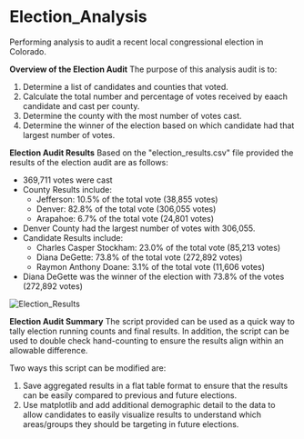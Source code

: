 
# Election_Analysis
Performing analysis to audit a recent local congressional election in Colorado.

**Overview of the Election Audit**
The purpose of this analysis audit is to:
1. Determine a list of candidates and counties that voted.
2. Calculate the total number and percentage of votes received by eaach candidate and cast per county.
3. Determine the county with the most number of votes cast.
4. Determine the winner of the election based on which candidate had that largest number of votes.

**Election Audit Results**
Based on the "election_results.csv" file provided the results of the election audit are as follows:
* 369,711 votes were cast
* County Results include:
	* Jefferson: 10.5% of the total vote (38,855 votes)
	* Denver: 82.8% of the total vote (306,055 votes)
	* Arapahoe: 6.7% of the total vote (24,801 votes)
* Denver County had the largest number of votes with 306,055.
* Candidate Results include:
	* Charles Casper Stockham: 23.0% of the total vote (85,213 votes)
	* Diana DeGette: 73.8% of the total vote (272,892 votes)
	* Raymon Anthony Doane: 3.1% of the total vote (11,606 votes) 
* Diana DeGette was the winner of the election with 73.8% of the votes (272,892 votes)

![Election_Results](https://user-images.githubusercontent.com/82549092/117600619-47650180-b11a-11eb-93bd-a27cc68f542c.png)

**Election Audit Summary**
The script provided can be used as a quick way to tally election running counts and final results. In addition, the script can be used to double check hand-counting to ensure the results align within an allowable difference.

Two ways this script can be modified are:
1. Save aggregated results in a flat table format to ensure that the results can be easily compared to previous and future elections.
2. Use matplotlib and add additional demographic detail to the data to allow candidates to easily visualize results to understand which areas/groups they should be targeting in future elections. 
